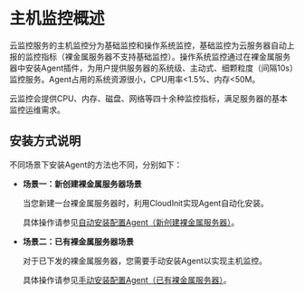 # 主机监控概述<a name="ZH-CN_TOPIC_0141590855"></a>

云监控服务的主机监控分为基础监控和操作系统监控，基础监控为云服务器自动上报的监控指标（裸金属服务器不支持基础监控）。操作系统监控通过在裸金属服务器中安装Agent插件，为用户提供服务器的系统级、主动式、细颗粒度（间隔10s）监控服务。Agent占用的系统资源很小，CPU用率<1.5%、内存<50M。

云监控会提供CPU、内存、磁盘、网络等四十余种监控指标，满足服务器的基本监控运维需求。

## 安装方式说明<a name="section1555419427156"></a>

不同场景下安装Agent的方法也不同，分别如下：

-   **场景一：新创建裸金属服务器场景**

    当您新建一台裸金属服务器时，利用CloudInit实现Agent自动化安装。

    具体操作请参见[自动安装配置Agent（新创建裸金属服务器）](自动安装配置Agent（新创建裸金属服务器）.md)。

-   **场景二：已有裸金属服务器场景**

    对于已下发的裸金属服务器，您需要手动安装Agent以实现主机监控。

    具体操作请参见[手动安装配置Agent（已有裸金属服务器）](手动安装配置Agent（已有裸金属服务器）.md)。


